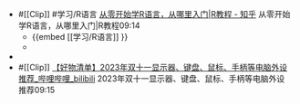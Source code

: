 - #[[Clip]] #学习/R语言 [从零开始学R语言，从哪里入门|R教程 - 知乎](https://zhuanlan.zhihu.com/p/137900283)
  从零开始学R语言，从哪里入门|R教程09:14
	- {{embed [[学习/R语言]] }}
	-
-
- #[[Clip]] [【好物清单】2023年双十一显示器、键盘、鼠标、手柄等电脑外设推荐_哔哩哔哩_bilibili](https://www.bilibili.com/video/BV1vM411Q7AD/?spm_id_from=333.1007.tianma.1-1-1.click&vd_source=c9afcda9473c59d065b8904e82eb3aaa)
  2023年双十一显示器、键盘、鼠标、手柄等电脑外设推荐09:15